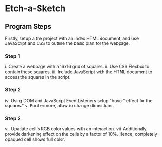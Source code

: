 # Etch-a-Sketch

## Program Steps

Firstly, setup a the project with an index HTML document, and use JavaScript and CSS to outline the basic plan for the webpage.

### Step 1

i. Create a webpage with a 16x16 grid of squares.
ii. Use CSS Flexbox to contain these squares.
iii. Include JavaScript with the HTML document to access the squares in the script.

### Step 2

iv. Using DOM and JavaScript EventListeners setup "hover" effect for the squares."
v. Furthermore, allow to change dimentions.

### Step 3

vi. Upadate cell's RGB color values with an interaction.
vii. Additionally, provide darkening effect on the cells by a factor of 10%. Hence, completely opaqued cell shows full color.
